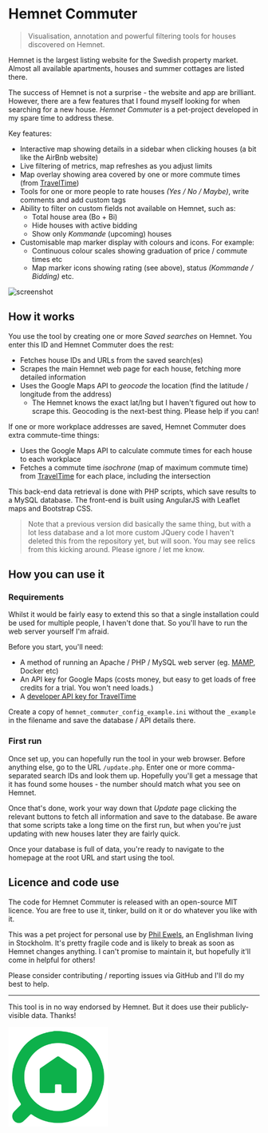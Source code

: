 # Hemnet Commuter

> Visualisation, annotation and powerful filtering tools for houses discovered on Hemnet.

Hemnet is the largest listing website for the Swedish property market.
Almost all available apartments, houses and summer cottages are listed there.

The success of Hemnet is not a surprise - the website and app are brilliant.
However, there are a few features that I found myself looking for when searching for a new house.
_Hemnet Commuter_ is a pet-project developed in my spare time to address these.

Key features:

* Interactive map showing details in a sidebar when clicking houses (a bit like the AirBnb website)
* Live filtering of metrics, map refreshes as you adjust limits
* Map overlay showing area covered by one or more commute times (from [TravelTime](https://traveltime.com/travel-time-maps))
* Tools for one or more people to rate houses _(Yes / No / Maybe)_, write comments and add custom tags
* Ability to filter on custom fields not available on Hemnet, such as:
  * Total house area (Bo + Bi)
  * Hide houses with active bidding
  * Show only _Kommande_ (upcoming) houses
* Customisable map marker display with colours and icons. For example:
  * Continuous colour scales showing graduation of price / commute times etc
  * Map marker icons showing rating (see above), status _(Kommande / Bidding)_ etc.

![screenshot](screenshot.png)

## How it works

You use the tool by creating one or more _Saved searches_ on Hemnet. You enter this ID and Hemnet Commuter does the rest:

* Fetches house IDs and URLs from the saved search(es)
* Scrapes the main Hemnet web page for each house, fetching more detailed information
* Uses the Google Maps API to _geocode_ the location (find the latitude / longitude from the address)
  * The Hemnet knows the exact lat/lng but I haven't figured out how to scrape this. Geocoding is the next-best thing. Please help if you can!

If one or more workplace addresses are saved, Hemnet Commuter does extra commute-time things:

* Uses the Google Maps API to calculate commute times for each house to each workplace
* Fetches a commute time _isochrone_ (map of maximum commute time) from [TravelTime](https://traveltime.com/travel-time-maps) for each place, including the intersection

This back-end data retrieval is done with PHP scripts, which save results to a MySQL database.
The front-end is built using AngularJS with Leaflet maps and Bootstrap CSS.

> Note that a previous version did basically the same thing, but with a lot less database and a lot more custom JQuery code
> I haven't deleted this from the repository yet, but will soon. You may see relics from this kicking around. Please ignore / let me know.

## How you can use it

### Requirements

Whilst it would be fairly easy to extend this so that a single installation could be used for multiple people,
I haven't done that. So you'll have to run the web server yourself I'm afraid.

Before you start, you'll need:

* A method of running an Apache / PHP / MySQL web server (eg. [MAMP](https://www.mamp.info/), Docker etc)
* An API key for Google Maps (costs money, but easy to get loads of free credits for a trial. You won't need loads.)
* A [developer API key for TravelTime](https://traveltime.com/travel-time-maps?openDialog=true)

Create a copy of `hemnet_commuter_config_example.ini` without the `_example` in the filename and save the
database / API details there.

### First run

Once set up, you can hopefully run the tool in your web browser. Before anything else, go to the URL `/update.php`.
Enter one or more comma-separated search IDs and look them up. Hopefully you'll get a message that it has found
some houses - the number should match what you see on Hemnet.

Once that's done, work your way down that _Update_ page clicking the relevant buttons to fetch all information
and save to the database. Be aware that some scripts take a long time on the first run, but when you're just
updating with new houses later they are fairly quick.

Once your database is full of data, you're ready to navigate to the homepage at the root URL and start using the tool.

## Licence and code use

The code for Hemnet Commuter is released with an open-source MIT licence.
You are free to use it, tinker, build on it or do whatever you like with it.

This was a pet project for personal use by [Phil Ewels](http://phil.ewels.co.uk), an
Englishman living in Stockholm. It's pretty fragile code and is likely to break
as soon as Hemnet changes anything. I can't promise to maintain it, but hopefully
it'll come in helpful for others!

Please consider contributing / reporting issues via GitHub and I'll do my best to help.

---

This tool is in no way endorsed by Hemnet. But it does use their publicly-visible data. Thanks!

<img src="hemnet.svg" width="200">
